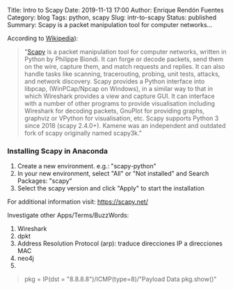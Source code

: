 Title: Intro to Scapy
Date: 2019-11-13 17:00
Author: Enrique Rendón Fuentes
Category: blog
Tags: python, scapy
Slug: intr-to-scapy
Status: published
Summary: Scapy is a packet manipulation tool for computer networks...

According to [Wikipedia](https://en.wikipedia.org/wiki/Scapy)):

>"[Scapy](https://scapy.net/) is a packet manipulation tool for computer networks, written in Python by Philippe Biondi. It can forge or decode packets, send them on the wire, capture them, and match requests and replies. It can also handle tasks like scanning, tracerouting, probing, unit tests, attacks, and network discovery. Scapy provides a Python interface into libpcap, (WinPCap/Npcap on Windows), in a similar way to that in which Wireshark provides a view and capture GUI. It can interface with a number of other programs to provide visualisation including Wireshark for decoding packets, GnuPlot for providing graphs, graphviz or VPython for visualisation, etc. Scapy supports Python 3 since 2018 (scapy 2.4.0+). Kamene was an independent and outdated fork of scapy originally named scapy3k."

### Installing Scapy in Anaconda
1. Create a new environment. e.g.: "scapy-python"
2. In your new environment, select "All" or "Not installed" and Search Packages: "scapy"
3. Select the scapy version and click "Apply" to start the installation


For additional information visit: https://scapy.net/

Investigate other Apps/Terms/BuzzWords:

1. Wireshark
2. dpkt
3. Address Resolution Protocol (arp): traduce direcciones IP a direcciones MAC
4. neo4j
5.


>pkg = IP(dst = "8.8.8.8")/ICMP(type=8)/"Payload Data
>pkg.show()"
